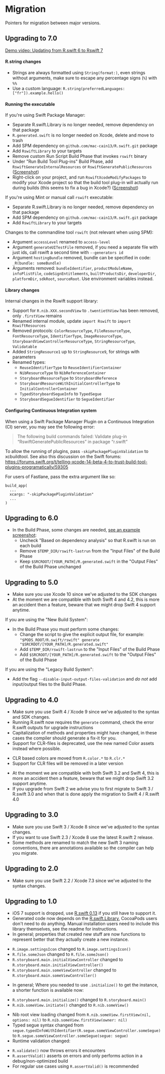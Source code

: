 # Migration

Pointers for migration between major versions.

## Upgrading to 7.0

[Demo video: Updating from R.swift 6 to Rswift 7](https://www.youtube.com/watch?v=icihJ_hin3I)

#### R.string changes
 - Strings are always formatted using `String(format:)`, even strings without arguments, make sure to escape any percentage signs (`%`) with `%%`
 - Use a custom language: `R.string(preferredLanguages: ["fr"]).example.hello()`

#### Running the executable

If you're using Swift Package Manager:
 - Separate R.swift.Library is no longer needed, remove dependency on that package
 - `R.generated.swift` is no longer needed on Xcode, delete and move to trash
 - Add SPM dependency on `github.com/mac-cain13/R.swift.git` package
 - Add `RswiftLibrary` to your targets
 - Remove custom Run Script Build Phase that invokes `rswift` binary
 - Under "Run Build Tool Plug-ins" Build Phase, add `RswiftGenerateInternalResources` or `RswiftGeneratePublicResources` ([Screenshot](Images/RunBuildToolPluginsRswift.png))
 - Right-click on your project, and run `RswiftXcodeModifyPackages` to modify your Xcode project so that the build tool plug-in will actually run during builds (this seems to fix a bug in Xcode?) ([Screenshot](Images/RunXcodeModifyPackages.png))

If you're using Mint or manual call `rswift` executable:
 - Separate R.swift.Library is no longer needed, remove dependency on that package
 - Add SPM dependency on `github.com/mac-cain13/R.swift.git` package
 - Add `RswiftLibrary` to your targets

Changes to the commandline tool `rswift` (not relevant when using SPM):
 - Argument `accessLevel` renamed to `access-level`
 - Argument `generateUITestFile` removed, if you need a separate file with just ids, call rswift a second time with `--generators id`
 - Argument `hostingBundle` removed, bundle can be specified in code: `_R(bundle: someBundle)`
 - Arguments removed: `bundleIdentifier`, `productModuleName`, `infoPlistFile`, `codeSignEntitlements`, `builtProductsDir`, `developerDir`, `platformDir`, `sdkRoot`, `sourceRoot`. Use environment variables instead.

#### Library changes

Internal changes in the Rswift support library:
 - Support for `R.nib.XXX.secondView` to `.twentiethView` has been removed, only `.firstView` remains
 - Renamed internal module, update `import Rswift` to `import RswiftResources`
 - Removed protocols: `ColorResourceType`, `FileResourceType`, `FontResourceType`, `IdentifierType`, `ImageResourceType`, `StoryboardViewControllerResourceType`, `StringResourceType`, `Validatable`
 - Added `StringResource1` up to `StringResource9`, for strings with parameters
 - Renamed types:
    * `ReuseIdentifierType` to `ReuseIdentifierContainer`
    * `NibResourceType` to `NibReferenceContainer`
    * `StoryboardResourceType` to `StoryboardReference`
    * `StoryboardResourceWithInitialControllerType` to `InitialControllerContainer`
    * `TypedStoryboardSegueInfo` to `TypedSegue`
    * `StoryboardSegueIdentifier` to `SegueIdentifier`

#### Configuring Continuous Integration system

When using a Swift Package Manager Plugin on a Continuous Integration (CI) server, you may see the following error:

> The following build commands failed:
>   Validate plug-in “RswiftGeneratePublicResources” in package “r.swift”

To allow the running of plugins, pass `-skipPackagePluginValidation` to xcbuildtool.  See also this discussion on the Swift forums: https://forums.swift.org/t/telling-xcode-14-beta-4-to-trust-build-tool-plugins-programatically/59305

For users of Fastlane, pass the extra argument like so:
```
build_app(
  ...
  xcargs: "-skipPackagePluginValidation"
  ...
)
```


## Upgrading to 6.0

- In the Build Phase, some changes are needed, [see an example screenshot](Images/BuildPhaseExample.png):
  * Uncheck "Based on dependency analysis" so that R.swift is run on each build
  * Remove `$TEMP_DIR/rswift-lastrun` from the "Input Files" of the Build Phase
  * Keep `$SRCROOT/[YOUR_PATH]/R.generated.swift` in the "Output Files" of the Build Phase unchanged

## Upgrading to 5.0

- Make sure you use Xcode 10 since we've adjusted to the SDK changes
- At the moment we are compatible with both Swift 4 and 4.2, this is more an accident then a feature, beware that we might drop Swift 4 support anytime.

If you are using the "New Build System":
- In the Build Phase you must perform some changes:
  * Change the script to give the explicit output file, for example: `"$PODS_ROOT/R.swift/rswift" generate "$SRCROOT/[YOUR_PATH]/R.generated.swift"`
  * Add `$TEMP_DIR/rswift-lastrun` to the "Input Files" of the Build Phase
  * Add `$SRCROOT/[YOUR_PATH]/R.generated.swift` to the "Output Files" of the Build Phase

If you are using the "Legacy Build System":
- Add the flag `--disable-input-output-files-validation` and *do not* add input/output files to the Build Phase.

## Upgrading to 4.0

- Make sure you use Swift 4 / Xcode 9 since we've adjusted to the syntax and SDK changes.
- Running R.swift now requires the `generate` command, check the error R.swift outputs for upgrade instructions
- Capitalization of methods and properties might have changed, in these cases the compiler should generate a fix-it for you.
- Support for CLR-files is deprecated, use the new named Color assets instead where possible.
 * CLR based colors are moved from `R.color.*` to `R.clr.*`
 * Support for CLR files will be removed in a later version
- At the moment we are compatible with both Swift 3.2 and Swift 4, this is more an accident then a feature, beware that we might drop Swift 3.2 support anytime.
- If you upgrade from Swift 2 we advise you to first migrate to Swift 3 / R.swift 3.0 and when that is done apply the migration to Swift 4 / R.swift 4.0

## Upgrading to 3.0

- Make sure you use Swift 3 / Xcode 8 since we've adjusted to the syntax changes.
- If you want to use Swift 2.3 / Xcode 8 use the latest R.swift 2 release.
- Some methods are renamed to match the new Swift 3 naming conventions, there are annotations available so the compiler can help you migrate.

## Upgrading to 2.0

- Make sure you use Swift 2.2 / Xcode 7.3 since we've adjusted to the syntax changes.

## Upgrading to 1.0

- iOS 7 support is dropped, use [R.swift 0.13](https://github.com/mac-cain13/R.swift/releases/tag/v0.13.0) if you still have to support it.
- Generated code now depends on the [R.swift.Library](https://github.com/mac-cain13/R.swift.Library), CocoaPods users don't need to do anything. Manual installation users need to include this library themselves, see the readme for instructions.
- In general; properties that created new stuff are now functions to represent better that they actually create a new instance.
 * `R.image.settingsIcon` changed to  `R.image.settingsIcon()`
 * `R.file.someJson` changed to `R.file.someJson()`
 * `R.storyboard.main.initialViewController` changed to `R.storyboard.main.initialViewController()`
 * `R.storyboard.main.someViewController` changed to `R.storyboard.main.someViewController()`
- In general; Where you needed to use `.initialize()` to get the instance, a shorter function is available now:
 * `R.storyboard.main.initialize()` changed to `R.storyboard.main()`
 * `R.nib.someView.initiate()` changed to `R.nib.someView()`
- Nib root view loading changed from `R.nib.someView.firstView(nil, options: nil)` to `R.nib.someView.firstView(owner: nil)`
- Typed segue syntax changed from `segue.typedInfoWithIdentifier(R.segue.someViewController.someSegue)` to `R.segue.someViewController.someSegue(segue: segue)`
- Runtime validation changed:
 * `R.validate()` now throws errors it encounters
 * `R.assertValid()` asserts on errors and only performs action in a debug/non-optimized build
 * For regular use cases using `R.assertValid()` is recommended
